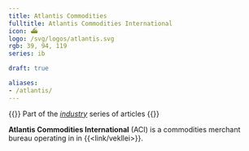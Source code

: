 ```yaml
---
title: Atlantis Commodities
fulltitle: Atlantis Commodities International
icon: ⛴️
logo: /svg/logos/atlantis.svg
rgb: 39, 94, 119
series: ib

draft: true

aliases:
- /atlantis/
---
```

{{<note series>}}
 Part of the *[industry](/industry/)* series of articles
{{</note>}}

<span class="fi fi-min-atlantis fis"></span> **Atlantis Commodities International** (ACI) is a commodities merchant bureau operating in in {{<link/vekllei>}}.

